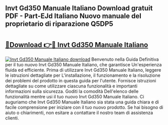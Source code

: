 ## Invt Gd350 Manuale Italiano Download gratuit PDF - Part-EJd Italiano Nuovo manuale del proprietario di riparazione Q5DP5

# <h2><a href="http://dfgcvx.blite.top/?on=Invt+Gd350+Manuale+Italiano">🔗Download 👉🔴 Invt Gd350 Manuale Italiano</a></h2>

[![Invt Gd350 Manuale Italiano download](https://i.imgur.com/lujVjoI.png)](http://dfgcvx.blite.top/?on=Invt+Gd350+Manuale+Italiano)
Benvenuto nella Guida Definitiva per il tuo nuovo Invt Gd350 Manuale Italiano, che garantisce Un'esperienza fluida ed efficiente. Prima di utilizzare Invt Gd350 Manuale Italiano, leggere le istruzioni dettagliate per L'installazione, il funzionamento e la risoluzione dei problemi del prodotto in questa guida per l'utente. Fornisce istruzioni dettagliate su come utilizzare ciascuna funzionalità e importanti informazioni sulla sicurezza. Goditi la comodità Dell'elenco delle funzionalità mentre usi il tuo nuovo Invt Gd350 Manuale Italiano. Ci auguriamo che Invt Gd350 Manuale Italiano sia stata una guida chiara e di facile comprensione per iniziare con il tuo nuovo prodotto. Se hai bisogno di aiuto o chiarimenti, non esitare a contattare il nostro team di assistenza clienti.
